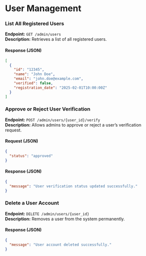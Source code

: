 # User Management

### List All Registered Users
**Endpoint:** `GET /admin/users`  
**Description:** Retrieves a list of all registered users.  

#### Response (JSON)
```json
[
  {
    "id": "12345",
    "name": "John Doe",
    "email": "john.doe@example.com",
    "verified": false,
    "registration_date": "2025-02-01T10:00:00Z"
  }
]
```
### Approve or Reject User Verification
**Endpoint:** `POST /admin/users/{user_id}/verify`  
**Description:** Allows admins to approve or reject a user’s verification request.  

#### Request (JSON)
```json
{
  "status": "approved"
}
```
#### Response (JSON)
```json
{
  "message": "User verification status updated successfully."
}
```
### Delete a User Account
**Endpoint:** `DELETE /admin/users/{user_id}`  
**Description:** Removes a user from the system permanently.  

#### Response (JSON)
```json
{
  "message": "User account deleted successfully."
}
